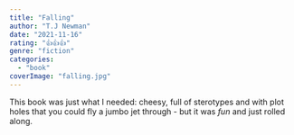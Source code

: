 ```yaml
---
title: "Falling"
author: "T.J Newman"
date: "2021-11-16"
rating: "👍👍👍"
genre: "fiction"
categories: 
  - "book"
coverImage: "falling.jpg"
---
```

This book was just what I needed: cheesy, full of sterotypes and with plot holes that you could fly a jumbo jet through - but it was _fun_ and just rolled along.
